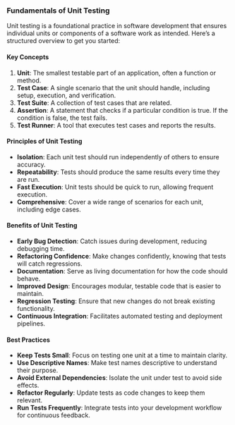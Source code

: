 ### Fundamentals of Unit Testing

Unit testing is a foundational practice in software development that ensures individual units or components of a software work as intended. Here’s a structured overview to get you started:

#### Key Concepts

1. **Unit**: The smallest testable part of an application, often a function or method.
2. **Test Case**: A single scenario that the unit should handle, including setup, execution, and verification.
3. **Test Suite**: A collection of test cases that are related.
4. **Assertion**: A statement that checks if a particular condition is true. If the condition is false, the test fails.
5. **Test Runner**: A tool that executes test cases and reports the results.

#### Principles of Unit Testing

- **Isolation**: Each unit test should run independently of others to ensure accuracy.
- **Repeatability**: Tests should produce the same results every time they are run.
- **Fast Execution**: Unit tests should be quick to run, allowing frequent execution.
- **Comprehensive**: Cover a wide range of scenarios for each unit, including edge cases.

#### Benefits of Unit Testing

- **Early Bug Detection**: Catch issues during development, reducing debugging time.
- **Refactoring Confidence**: Make changes confidently, knowing that tests will catch regressions.
- **Documentation**: Serve as living documentation for how the code should behave.
- **Improved Design**: Encourages modular, testable code that is easier to maintain.
- **Regression Testing**: Ensure that new changes do not break existing functionality.
- **Continuous Integration**: Facilitates automated testing and deployment pipelines.

#### Best Practices

- **Keep Tests Small**: Focus on testing one unit at a time to maintain clarity.
- **Use Descriptive Names**: Make test names descriptive to understand their purpose.
- **Avoid External Dependencies**: Isolate the unit under test to avoid side effects.
- **Refactor Regularly**: Update tests as code changes to keep them relevant.
- **Run Tests Frequently**: Integrate tests into your development workflow for continuous feedback.